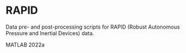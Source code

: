 # RAPID
Data pre- and post-processing scripts for RAPID (Robust Autonomous Pressure and Inertial Devices) data.

MATLAB 2022a
